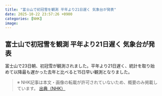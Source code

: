 ```yaml
---
title: "富士山で初冠雪を観測 平年より21日遅く 気象台が発表"
date: 2025-10-22 23:57:26 +0900
categories: [NHK]
image: 
---
```

## 富士山で初冠雪を観測 平年より21日遅く 気象台が発表

富士山で23日朝、初冠雪が観測されました。平年より21日遅く、統計を取り始めて以降最も遅かった去年と比べると15日早い観測となりました。

> ※ NHK記事は本文・画像の転載が許可されていないため、概要のみ掲載しています。
[出典（NHK）](http://www3.nhk.or.jp/news/html/20251023/k10014956671000.html)

